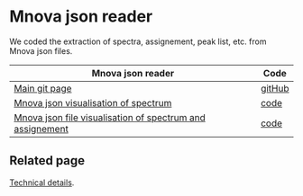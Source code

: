 # Mnova json reader

We coded the extraction of spectra, assignement, peak list, etc. from Mnova json files. 

|Mnova json reader|Code|
|---|---|
|[Main git page](https://chemedata.github.io/MnovaJson-reader/)|[gitHub](https://github.com/CHEMeDATA/MnovaJson-reader)|
|[Mnova json visualisation of spectrum](https://chemedata.github.io/MnovaJson-reader/html/mnovaOnlySpectrum.html)|[code](https://github.com/CHEMeDATA/MnovaJson-reader/blob/cab31874a61b0395dff28c05ee271b159abb7d0a/html/mnovaOnlySpectrum.html)|
|[Mnova json file visualisation of spectrum and assignement](https://chemedata.github.io/MnovaJson-reader/html/mnovaFileDemo.html)|[code](https://github.com/CHEMeDATA/MnovaJson-reader/blob/14f356d33f0343111627103abf13be5863bad592/html/mnovaFileDemo.html)|
 
## Related page

[Technical details](https://chemedata.github.io/MnovaJson-reader/technicalDetails.html).
